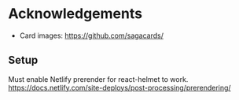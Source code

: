 # Acknowledgements

- Card images: https://github.com/sagacards/

## Setup

Must enable Netlify prerender for react-helmet to work. https://docs.netlify.com/site-deploys/post-processing/prerendering/